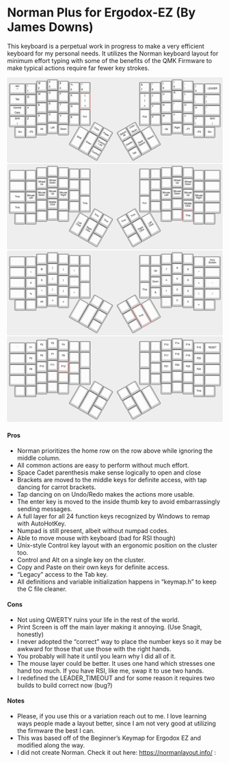 # Norman Plus for Ergodox-EZ (By James Downs)
This keyboard is a perpetual work in progress to make a very efficient keyboard for my personal needs. It utilizes the Norman keyboard layout for minimum effort typing with some of the benefits of the QMK Firmware to make typical actions require far fewer key strokes.

![James(Piwp)’s keymap - Layer 1](keyboard-layout-1.png)
![James(Piwp)’s keymap - Layer 2](keyboard-layout-2.png)
![James(Piwp)’s keymap - Layer 3](keyboard-layout-3.png)
![James(Piwp)’s keymap - Layer 4](keyboard-layout-4.png)

#### Pros
* Norman prioritizes the home row on the row above while ignoring the middle column.
* All common actions are easy to perform without much effort.
* Space Cadet parenthesis make sense logically to open and close
* Brackets are moved to the middle keys for definite access, with tap dancing for carrot brackets.
* Tap dancing on on Undo/Redo makes the actions more usable.
* The enter key is moved to the inside thumb key to avoid embarrassingly sending messages.
* A full layer for all 24 function keys recognized by Windows to remap with AutoHotKey.
* Numpad is still present, albeit without numpad codes.
* Able to move mouse with keyboard (bad for RSI though)
* Unix-style Control key layout with an ergonomic position on the cluster too.
* Control and Alt on a single key on the cluster.
* Copy and Paste on their own keys for definite access.
* “Legacy” access to the Tab key.
* All definitions and variable initialization happens in “keymap.h” to keep the C file cleaner.

#### Cons
* Not using QWERTY ruins your life in the rest of the world.
* Print Screen is off the main layer making it annoying. (Use Snagit, honestly)
* I never adopted the “correct” way to place the number keys so it may be awkward for those that use those with the right hands.
* You probably will hate it until you learn why I did all of it.
* The mouse layer could be better. It uses one hand which stresses one hand too much. If you have RSI, like me, swap it to use two hands.
* I redefined the LEADER_TIMEOUT and for some reason it requires two builds to build correct now (bug?)

#### Notes
* Please, if you use this or a variation reach out to me. I love learning ways people made a layout better, since I am not very good at utilizing the firmware the best I can.
* This was based off of the Beginner’s Keymap for Ergodox EZ and modified along the way.
* I did not create Norman. Check it out here: https://normanlayout.info/
:
